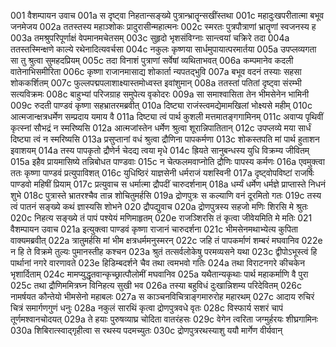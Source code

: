 001	वैशम्पायन उवाच
001a	स दृष्ट्वा निहतान्सङ्ख्ये पुत्रान्भ्रातॄन्सखींस्तथा
001c	महादुःखपरीतात्मा बभूव जनमेजय
002a	ततस्तस्य महाञ्शोकः प्रादुरासीन्महात्मनः
002c	स्मरतः पुत्रपौत्राणां भ्रातॄणां स्वजनस्य ह
003a	तमश्रुपरिपूर्णाक्षं वेपमानमचेतसम्
003c	सुहृदो भृशसंविग्नाः सान्त्वयां चक्रिरे तदा
004a	ततस्तस्मिन्क्षणे काल्ये रथेनादित्यवर्चसा
004c	नकुलः कृष्णया सार्धमुपायात्परमार्तया
005a	उपप्लव्यगता सा तु श्रुत्वा सुमहदप्रियम्
005c	तदा विनाशं पुत्राणां सर्वेषां व्यथिताभवत्
006a	कम्पमानेव कदली वातेनाभिसमीरिता
006c	कृष्णा राजानमासाद्य शोकार्ता न्यपतद्भुवि
007a	बभूव वदनं तस्याः सहसा शोककर्शितम्
007c	फुल्लपद्मपलाशाक्ष्यास्तमोध्वस्त इवांशुमान्
008a	ततस्तां पतितां दृष्ट्वा संरम्भी सत्यविक्रमः
008c	बाहुभ्यां परिजग्राह समुपेत्य वृकोदरः
009a	सा समाश्वासिता तेन भीमसेनेन भामिनी
009c	रुदती पाण्डवं कृष्णा सहभ्रातरमब्रवीत्
010a	दिष्ट्या राजंस्त्वमद्येमामखिलां भोक्ष्यसे महीम्
010c	आत्मजान्क्षत्रधर्मेण सम्प्रदाय यमाय वै
011a	दिष्ट्या त्वं पार्थ कुशली मत्तमातङ्गगामिनम्
011c	अवाप्य पृथिवीं कृत्स्नां सौभद्रं न स्मरिष्यसि
012a	आत्मजांस्तेन धर्मेण श्रुत्वा शूरान्निपातितान्
012c	उपप्लव्ये मया सार्धं दिष्ट्या त्वं न स्मरिष्यसि
013a	प्रसुप्तानां वधं श्रुत्वा द्रौणिना पापकर्मणा
013c	शोकस्तपति मां पार्थ हुताशन इवाशयम्
014a	तस्य पापकृतो द्रौणेर्न चेदद्य त्वया मृधे
014c	ह्रियते सानुबन्धस्य युधि विक्रम्य जीवितम्
015a	इहैव प्रायमासिष्ये तन्निबोधत पाण्डवाः
015c	न चेत्फलमवाप्नोति द्रौणिः पापस्य कर्मणः
016a	एवमुक्त्वा ततः कृष्णा पाण्डवं प्रत्युपाविशत्
016c	युधिष्ठिरं याज्ञसेनी धर्मराजं यशस्विनी
017a	दृष्ट्वोपविष्टां राजर्षिः पाण्डवो महिषीं प्रियाम्
017c	प्रत्युवाच स धर्मात्मा द्रौपदीं चारुदर्शनाम्
018a	धर्म्यं धर्मेण धर्मज्ञे प्राप्तास्ते निधनं शुभे
018c	पुत्रास्ते भ्रातरश्चैव तान्न शोचितुमर्हसि
019a	द्रोणपुत्रः स कल्याणि वनं दूरमितो गतः
019c	तस्य त्वं पातनं सङ्ख्ये कथं ज्ञास्यसि शोभने
020	द्रौपद्युवाच
020a	द्रोणपुत्रस्य सहजो मणिः शिरसि मे श्रुतः
020c	निहत्य सङ्ख्ये तं पापं पश्येयं मणिमाहृतम्
020e	राजञ्शिरसि तं कृत्वा जीवेयमिति मे मतिः
021	वैशम्पायन उवाच
021a	इत्युक्त्वा पाण्डवं कृष्णा राजानं चारुदर्शना
021c	भीमसेनमथाभ्येत्य कुपिता वाक्यमब्रवीत्
022a	त्रातुमर्हसि मां भीम क्षत्रधर्ममनुस्मरन्
022c	जहि तं पापकर्माणं शम्बरं मघवानिव
022e	न हि ते विक्रमे तुल्यः पुमानस्तीह कश्चन
023a	श्रुतं तत्सर्वलोकेषु परमव्यसने यथा
023c	द्वीपोऽभूस्त्वं हि पार्थानां नगरे वारणावते
023e	हिडिम्बदर्शने चैव तथा त्वमभवो गतिः
024a	तथा विराटनगरे कीचकेन भृशार्दिताम्
024c	मामप्युद्धृतवान्कृच्छ्रात्पौलोमीं मघवानिव
025a	यथैतान्यकृथाः पार्थ महाकर्माणि वै पुरा
025c	तथा द्रौणिममित्रघ्न विनिहत्य सुखी भव
026a	तस्या बहुविधं दुःखान्निशम्य परिदेवितम्
026c	नामर्षयत कौन्तेयो भीमसेनो महाबलः
027a	स काञ्चनविचित्राङ्गमारुरोह महारथम्
027c	आदाय रुचिरं चित्रं समार्गणगुणं धनुः
028a	नकुलं सारथिं कृत्वा द्रोणपुत्रवधे वृतः
028c	विस्फार्य सशरं चापं तूर्णमश्वानचोदयत्
029a	ते हयाः पुरुषव्याघ्र चोदिता वातरंहसः
029c	वेगेन त्वरिता जग्मुर्हरयः शीघ्रगामिनः
030a	शिबिरात्स्वाद्गृहीत्वा स रथस्य पदमच्युतः
030c	द्रोणपुत्ररथस्याशु ययौ मार्गेण वीर्यवान्
